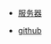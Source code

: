 
- [服务器](https://hyjk2000.github.io/2012/03/16/how-to-set-up-ssh-keys/)

- [github](https://help.github.com/en/github/authenticating-to-github/generating-a-new-ssh-key-and-adding-it-to-the-ssh-agent)